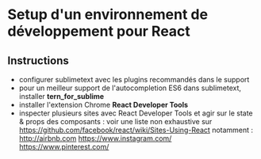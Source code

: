 # Setup d'un environnement de développement pour React

## Instructions
- configurer sublimetext avec les plugins recommandés dans le support
- pour un meilleur support de l'autocompletion ES6 dans sublimetext, installer **tern_for_sublime**
- installer l'extension Chrome **React Developer Tools** 
- inspecter plusieurs sites avec React Developer Tools et agir sur le state & props des composants : 
voir une liste non exhaustive sur https://github.com/facebook/react/wiki/Sites-Using-React
notamment :
http://airbnb.com
https://www.instagram.com/
https://www.pinterest.com/
